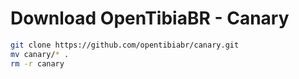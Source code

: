 # Download OpenTibiaBR - Canary

```bash
git clone https://github.com/opentibiabr/canary.git
mv canary/* .
rm -r canary
```